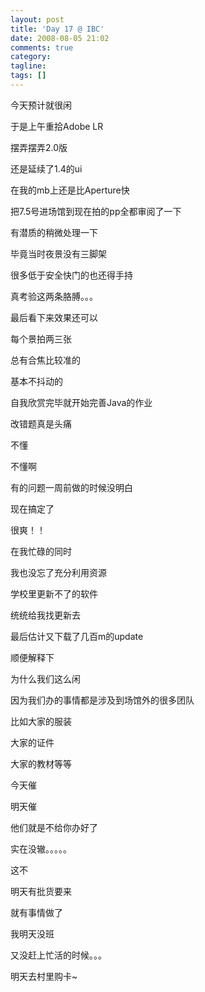 ```yaml
---
layout: post
title: 'Day 17 @ IBC'
date: 2008-08-05 21:02
comments: true
category: 
tagline: 
tags: []
---
```

    

今天预计就很闲

于是上午重拾Adobe LR

摆弄摆弄2.0版

还是延续了1.4的ui

在我的mb上还是比Aperture快

把7.5号进场馆到现在拍的pp全都审阅了一下

有潜质的稍微处理一下

毕竟当时夜景没有三脚架

很多低于安全快门的也还得手持

真考验这两条胳膊。。。

最后看下来效果还可以

每个景拍两三张

总有合焦比较准的

基本不抖动的

自我欣赏完毕就开始完善Java的作业

改错题真是头痛

不懂

不懂啊

有的问题一周前做的时候没明白

现在搞定了

很爽！！

在我忙碌的同时

我也没忘了充分利用资源

学校里更新不了的软件

统统给我找更新去

最后估计又下载了几百m的update

顺便解释下

为什么我们这么闲

因为我们办的事情都是涉及到场馆外的很多团队

比如大家的服装

大家的证件

大家的教材等等

今天催

明天催

他们就是不给你办好了

实在没辙。。。。。

这不

明天有批货要来

就有事情做了

我明天没班

又没赶上忙活的时候。。。

明天去村里购卡~
